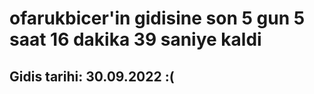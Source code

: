 # ofarukbicer'in gidisine son 5 gun 5 saat 16 dakika 39 saniye kaldi

## Gidis tarihi: 30.09.2022 :(